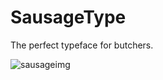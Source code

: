 # SausageType

The perfect typeface for butchers.

![sausageimg](https://user-images.githubusercontent.com/31142286/135530492-5ce07315-30b4-4adc-ab48-7ab213929247.png)
